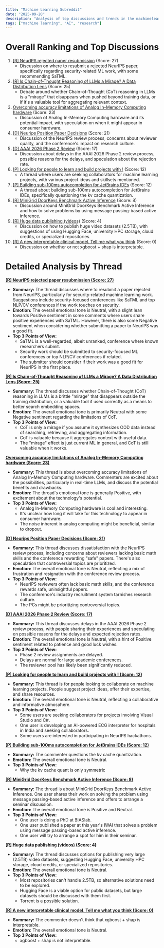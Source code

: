 ```yaml
---
title: "Machine Learning Subreddit"
date: "2025-09-20"
description: "Analysis of top discussions and trends in the machinelearning subreddit"
tags: ["machine learning", "AI", "research"]
---
```


# Overall Ranking and Top Discussions
1.  [[R] NeurIPS rejected paper resubmission](https://www.reddit.com/r/MachineLearning/comments/1nkrmzr/r_neurips_rejected_paper_resubmission/) (Score: 27)
    *   Discussion on where to resubmit a rejected NeurIPS paper, specifically regarding security-related ML work, with some recommending SaTML.
2.  [[R] Is Chain-of-Thought Reasoning of LLMs a Mirage? A Data Distribution Lens](https://arxiv.org/abs/2508.01191) (Score: 25)
    *   Debate around whether Chain-of-Thought (CoT) reasoning in LLMs is a "mirage" that disappears when pushed beyond training data, or if it's a valuable tool for aggregating relevant context.
3.  [Overcoming accuracy limitations of Analog In-Memory Computing hardware](https://arxiv.org/pdf/2505.09663) (Score: 23)
    *   Discussion of Analog In-Memory Computing hardware and its potential impact, with speculation on when it might appear in consumer hardware.
4.  [[D] Neurips Position Paper Decisions](https://www.reddit.com/r/MachineLearning/comments/1nlblaw/d_neurips_position_paper_decisions/) (Score: 21)
    *   Discussion of the NeurIPS review process, concerns about reviewer quality, and the conference's impact on research culture.
5.  [[D] AAAI 2026 Phase 2 Review](https://www.reddit.com/r/MachineLearning/comments/1nlnf5g/d_aaai_2026_phase_2_review/) (Score: 17)
    *   Discussion about delays in the AAAI 2026 Phase 2 review process, possible reasons for the delays, and speculation about the rejection rate.
6.  [[P] Looking for people to learn and build projects with !](https://www.reddit.com/r/MachineLearning/comments/1nkn6dw/p_looking_for_people_to_learn_and_build_projects/) (Score: 12)
    *   A thread where users are seeking collaborators for machine learning projects, with various project ideas and skillsets mentioned.
7.  [[P] Building sub-100ms autocompletion for JetBrains IDEs](https://blog.sweep.dev/posts/next-edit-jetbrains) (Score: 12)
    *   A thread about building sub-100ms autocompletion for JetBrains IDEs, specifically questioning the kv cache quantization.
8.  [[R] MiniGrid DoorKeys Benchmark Active Inference](https://www.reddit.com/r/MachineLearning/comments/1nlvw1r/r_minigrid_doorkeys_benchmark_active_inference/) (Score: 8)
    *   Discussion around MiniGrid DoorKeys Benchmark Active Inference and how to solve problems by using message passing-based active inference.
9.  [[R] Huge data publishing (videos)](https://www.reddit.com/r/MachineLearning/comments/1nl144j/r_huge_data_publishing_videos/) (Score: 4)
    *   Discussion on how to publish huge video datasets (2.5TB), with suggestions of using Hugging Face, university HPC storage, cloud credits, or specialized repositories.
10. [[R] A new interpretable clinical model. Tell me what you think](https://www.researchgate.net/publication/395660007_Clinically_Interpretable_Survival_Prediction_in_Primary_Biliary_Cholangitis_with_TreeSHAP_and_Gradient-Boosted_Model) (Score: 0)
    *   Discussion on whether or not xgboost + shap is interpretable.

# Detailed Analysis by Thread
**[[R] NeurIPS rejected paper resubmission (Score: 27)](https://www.reddit.com/r/MachineLearning/comments/1nkrmzr/r_neurips_rejected_paper_resubmission/)**
*  **Summary:** The thread discusses where to resubmit a paper rejected from NeurIPS, particularly for security-related machine learning work. Suggestions include security-focused conferences like SaTML and top NLP/CV conferences if the work touches on security.
*  **Emotion:** The overall emotional tone is Neutral, with a slight lean towards Positive sentiment in some comments where users share positive experiences with SaTML. However, there is also some Negative sentiment when considering whether submitting a paper to NeurIPS was a good fit.
*  **Top 3 Points of View:**
    *   SaTML is a well-regarded, albeit unranked, conference where known researchers submit.
    *   Security work should be submitted to security-focused ML conferences or top NLP/CV conferences if related.
    *   The submitter should consider if their work was a good fit for NeurIPS in the first place.

**[[R] Is Chain-of-Thought Reasoning of LLMs a Mirage? A Data Distribution Lens (Score: 25)](https://arxiv.org/abs/2508.01191)**
*  **Summary:**  The thread discusses whether Chain-of-Thought (CoT) reasoning in LLMs is a brittle "mirage" that disappears outside the training distribution, or a valuable tool if used correctly as a means to better search embedding spaces.
*  **Emotion:** The overall emotional tone is primarily Neutral with some Negative sentiment regarding the limitations of CoT.
*  **Top 3 Points of View:**
    *   CoT is only a mirage if you assume it synthesizes OOD data instead of searching, retrieving, and aggregating information.
    *   CoT is valuable because it aggregates context with useful data.
    *   The "mirage" effect is just current ML in general, and CoT is still valuable when it works.

**[Overcoming accuracy limitations of Analog In-Memory Computing hardware (Score: 23)](https://arxiv.org/pdf/2505.09663)**
*  **Summary:** This thread is about overcoming accuracy limitations of Analog In-Memory Computing hardware. Commenters are excited about the possibilities, particularly in real-time LLMs, and discuss the potential benefits and drawbacks.
*  **Emotion:** The thread's emotional tone is generally Positive, with excitement about the technology's potential.
*  **Top 3 Points of View:**
    *   Analog In-Memory Computing hardware is cool and interesting.
    *   It's unclear how long it will take for this technology to appear in consumer hardware.
    *   The noise inherent in analog computing might be beneficial, similar to dropout.

**[[D] Neurips Position Paper Decisions (Score: 21)](https://www.reddit.com/r/MachineLearning/comments/1nlblaw/d_neurips_position_paper_decisions/)**
*  **Summary:**  This thread discusses dissatisfaction with the NeurIPS review process, including concerns about reviewers lacking basic math skills and the conference rewarding "safe" papers. There's also speculation that controversial topics are prioritized.
*  **Emotion:** The overall emotional tone is Neutral, reflecting a mix of frustration and resignation with the conference review process.
*  **Top 3 Points of View:**
    *   NeurIPS reviewers often lack basic math skills, and the conference rewards safe, uninsightful papers.
    *   The conference's industry recruitment system tarnishes research culture.
    *   The PCs might be prioritizing controversial topics.

**[[D] AAAI 2026 Phase 2 Review (Score: 17)](https://www.reddit.com/r/MachineLearning/comments/1nlnf5g/d_aaai_2026_phase_2_review/)**
*  **Summary:** This thread discusses delays in the AAAI 2026 Phase 2 review process, with people sharing their experiences and speculating on possible reasons for the delays and expected rejection rates.
*  **Emotion:** The overall emotional tone is Neutral, with a hint of Positive sentiment related to patience and good luck wishes.
*  **Top 3 Points of View:**
    *   Phase 2 review assignments are delayed.
    *   Delays are normal for large academic conferences.
    *   The reviewer pool has likely been significantly reduced.

**[[P] Looking for people to learn and build projects with ! (Score: 12)](https://www.reddit.com/r/MachineLearning/comments/1nkn6dw/p_looking_for_people_to_learn_and_build_projects/)**
*  **Summary:** This thread is for people looking to collaborate on machine learning projects. People suggest project ideas, offer their expertise, and share resources.
*  **Emotion:** The overall emotional tone is Neutral, reflecting a collaborative and informative atmosphere.
*  **Top 3 Points of View:**
    *   Some users are seeking collaborators for projects involving Visual Studio and C#.
    *   One user is developing an AI-powered ECG interpreter for hospitals in India and seeking collaborators.
    *   Some users are interested in participating in NeurIPS hackathons.

**[[P] Building sub-100ms autocompletion for JetBrains IDEs (Score: 12)](https://blog.sweep.dev/posts/next-edit-jetbrains)**
*  **Summary:**  The commenter questions the kv cache quantization.
*  **Emotion:** The overall emotional tone is Neutral.
*  **Top 3 Points of View:**
    *   Why the kv cache quant is only symmetric

**[[R] MiniGrid DoorKeys Benchmark Active Inference (Score: 8)](https://www.reddit.com/r/MachineLearning/comments/1nlvw1r/r_minigrid_doorkeys_benchmark_active_inference/)**
*  **Summary:**  The thread is about MiniGrid DoorKeys Benchmark Active Inference. One user shares their work on solving the problem using message passing-based active inference and offers to arrange a seminar discussion.
*  **Emotion:** The overall emotional tone is Positive and Neutral.
*  **Top 3 Points of View:**
    *   One user is doing a PhD at BIASlab.
    *   One user published a paper at this year's IWAI that solves a problem using message passing-based active inference.
    *   One user will try to arrange a spot for him in their seminar.

**[[R] Huge data publishing (videos) (Score: 4)](https://www.reddit.com/r/MachineLearning/comments/1nl144j/r_huge_data_publishing_videos/)**
*  **Summary:** The thread discusses options for publishing very large (2.5TB) video datasets, suggesting Hugging Face, university HPC storage, cloud credits, or specialized repositories.
*  **Emotion:** The overall emotional tone is Neutral.
*  **Top 3 Points of View:**
    *   Most repositories can't handle 2.5TB, so alternative solutions need to be explored.
    *   Hugging Face is a viable option for public datasets, but large datasets should be discussed with them first.
    *   Torrent is a possible solution.

**[[R] A new interpretable clinical model. Tell me what you think (Score: 0)](https://www.researchgate.net/publication/395660007_Clinically_Interpretable_Survival_Prediction_in_Primary_Biliary_Cholangitis_with_TreeSHAP_and_Gradient-Boosted_Model)**
*  **Summary:** The commenter doesn't think that xgboost + shap is interpretable.
*  **Emotion:** The overall emotional tone is Neutral.
*  **Top 3 Points of View:**
    *   xgboost + shap is not interpretable.
